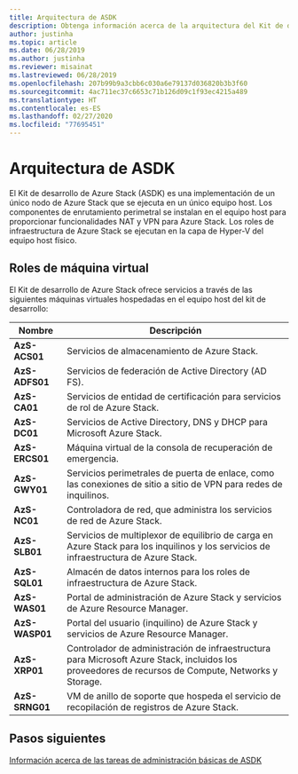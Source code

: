```yaml
---
title: Arquitectura de ASDK
description: Obtenga información acerca de la arquitectura del Kit de desarrollo de Azure Stack (ASDK).
author: justinha
ms.topic: article
ms.date: 06/28/2019
ms.author: justinha
ms.reviewer: misainat
ms.lastreviewed: 06/28/2019
ms.openlocfilehash: 207b99b9a3cbb6c030a6e79137d036820b3b3f60
ms.sourcegitcommit: 4ac711ec37c6653c71b126d09c1f93ec4215a489
ms.translationtype: HT
ms.contentlocale: es-ES
ms.lasthandoff: 02/27/2020
ms.locfileid: "77695451"
---
```

# <a name="asdk-architecture"></a>Arquitectura de ASDK
El Kit de desarrollo de Azure Stack (ASDK) es una implementación de un único nodo de Azure Stack que se ejecuta en un único equipo host. Los componentes de enrutamiento perimetral se instalan en el equipo host para proporcionar funcionalidades NAT y VPN para Azure Stack. Los roles de infraestructura de Azure Stack se ejecutan en la capa de Hyper-V del equipo host físico.


## <a name="virtual-machine-roles"></a>Roles de máquina virtual
El Kit de desarrollo de Azure Stack ofrece servicios a través de las siguientes máquinas virtuales hospedadas en el equipo host del kit de desarrollo:

| Nombre | Descripción |
| ----- | ----- |
| **AzS-ACS01** | Servicios de almacenamiento de Azure Stack.|
| **AzS-ADFS01** | Servicios de federación de Active Directory (AD FS).  |
| **AzS-CA01** | Servicios de entidad de certificación para servicios de rol de Azure Stack.|
| **AzS-DC01** | Servicios de Active Directory, DNS y DHCP para Microsoft Azure Stack.|
| **AzS-ERCS01** | Máquina virtual de la consola de recuperación de emergencia. |
| **AzS-GWY01** | Servicios perimetrales de puerta de enlace, como las conexiones de sitio a sitio de VPN para redes de inquilinos.|
| **AzS-NC01** | Controladora de red, que administra los servicios de red de Azure Stack.  |
| **AzS-SLB01** | Servicios de multiplexor de equilibrio de carga en Azure Stack para los inquilinos y los servicios de infraestructura de Azure Stack.  |
| **AzS-SQL01** | Almacén de datos internos para los roles de infraestructura de Azure Stack.  |
| **AzS-WAS01** | Portal de administración de Azure Stack y servicios de Azure Resource Manager.|
| **AzS-WASP01**| Portal del usuario (inquilino) de Azure Stack y servicios de Azure Resource Manager.|
| **AzS-XRP01** | Controlador de administración de infraestructura para Microsoft Azure Stack, incluidos los proveedores de recursos de Compute, Networks y Storage.|
| **AzS-SRNG01** | VM de anillo de soporte que hospeda el servicio de recopilación de registros de Azure Stack. |

## <a name="next-steps"></a>Pasos siguientes
[Información acerca de las tareas de administración básicas de ASDK](asdk-admin-basics.md)
